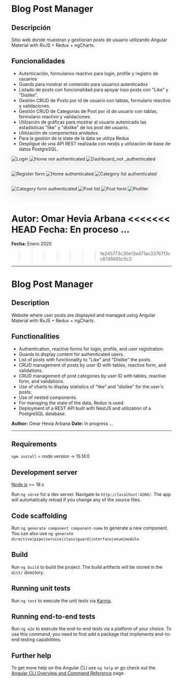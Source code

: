 # Blog Post Manager

## Descripción

Sitio web donde muestran y gestionan posts de usuario utilizando Angular Material with RxJS + Redux + ngCharts.

## Funcionalidades

- Autenticación, formularios reactivo para login, profile y registro de usuarios
- Guards para mostrar el contenido para usuarios autenticados
- Listado de posts con funcionalidad para apoyar loso posts con "Like" y "Dislike".
- Gestión CRUD de Posts por id de usuario con tablas, formulario reactivo y validaciones.
- Gestión CRUD de Categorias de Post por id de usuario con tablas, formulario reactivo y validaciones.
- Utilzación de gráficas para mostrar al usuario autenicado las estadísticas "like" y "dislike" de los post del usuario.
- Utilización de componentes anidados.
- Para la gestión de la state de la data se utiliza Redux
- Despligue de una API REST realizada con nestjs y utilización de base de datos PostgreSQL.

<image style="box-shadow: rgba(100, 100, 111, 0.2) 0px 7px 29px 0px; margin-bottom: 30px" src="src/assets/miniatura_one.png" alt="Login">
<image style="box-shadow: rgba(100, 100, 111, 0.2) 0px 7px 29px 0px; margin-bottom: 30px" src="src/assets/miniatura_three.png" alt="Home not authenticated">
<image style="box-shadow: rgba(100, 100, 111, 0.2) 0px 7px 29px 0px; margin-bottom: 30px" src="src/assets/miniatura_two.png" alt="Dashboard_not _authenticated">
<image style="box-shadow: rgba(100, 100, 111, 0.2) 0px 7px 29px 0px; margin-bottom: 30px" src="src/assets/miniatura_four.png" alt="Register form">
<image style="box-shadow: rgba(100, 100, 111, 0.2) 0px 7px 29px 0px; margin-bottom: 30px" src="src/assets/miniatura_five.png" alt="Home authenticated">
<image style="box-shadow: rgba(100, 100, 111, 0.2) 0px 7px 29px 0px; margin-bottom: 30px" src="src/assets/miniatura_six.png" alt="Category list authenticated">
<image style="box-shadow: rgba(100, 100, 111, 0.2) 0px 7px 29px 0px; margin-bottom: 30px" src="src/assets/miniatura_seven.png" alt="Category form authenticated">
<image style="box-shadow: rgba(100, 100, 111, 0.2) 0px 7px 29px 0px; margin-bottom: 30px" src="src/assets/miniatura_eight.png" alt="Post list">
<image style="box-shadow: rgba(100, 100, 111, 0.2) 0px 7px 29px 0px; margin-bottom: 30px" src="src/assets/miniatura_nine.png" alt="Post form">
<image style="box-shadow: rgba(100, 100, 111, 0.2) 0px 7px 29px 0px; margin-bottom: 30px" src="src/assets/miniatura_ten.png" alt="Profiler">
  
**Autor:** Omar Hevia Arbana
<<<<<<< HEAD
**Fecha:** En proceso ...
=======

**Fecha:** Enero 2025
>>>>>>> 1e245773c30e13e471ac33767f3cc87d5665c5c3

---

# Blog Post Manager

## Description

Website where user posts are displayed and managed using Angular Material with RxJS + Redux + ngCharts.

## Functionalities

- Authentication, reactive forms for login, profile, and user registration.
- Guards to display content for authenticated users.
- List of posts with functionality to "Like" and "Dislike" the posts.
- CRUD management of posts by user ID with tables, reactive form, and validations.
- CRUD management of post categories by user ID with tables, reactive form, and validations.
- Use of charts to display statistics of "like" and "dislike" for the user's posts.
- Use of nested components.
- For managing the state of the data, Redux is used.
- Deployment of a REST API built with NestJS and utilization of a PostgreSQL database.

**Author:** Omar Hevia Arbana
**Date:** In progress ...

---

## Requirements
`npm install` = node version -> 15.14.0

## Development server
[Node.js](http://nodejs.org/) >= 18.x

Run `ng serve` for a dev server. Navigate to `http://localhost:4200/`. The app will automatically reload if you change any of the source files.

## Code scaffolding

Run `ng generate component component-name` to generate a new component. You can also use `ng generate directive|pipe|service|class|guard|interface|enum|module`.

## Build

Run `ng build` to build the project. The build artifacts will be stored in the `dist/` directory.

## Running unit tests

Run `ng test` to execute the unit tests via [Karma](https://karma-runner.github.io).

## Running end-to-end tests

Run `ng e2e` to execute the end-to-end tests via a platform of your choice. To use this command, you need to first add a package that implements end-to-end testing capabilities.

## Further help

To get more help on the Angular CLI use `ng help` or go check out the [Angular CLI Overview and Command Reference](https://angular.io/cli) page.
